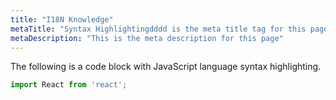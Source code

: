 ```yaml
---
title: "I18N Knowledge"
metaTitle: "Syntax Highlightingdddd is the meta title tag for this page"
metaDescription: "This is the meta description for this page"
---
```


The following is a code block with JavaScript language syntax highlighting.

```javascript
import React from 'react';
```